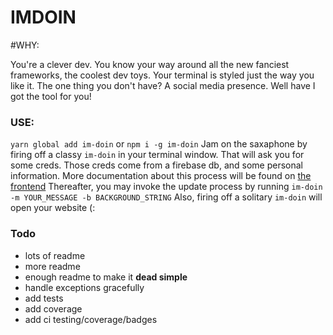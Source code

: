 # IMDOIN

#WHY:

You're a clever dev. You know your way around all the new fanciest frameworks,
the coolest dev toys. Your terminal is styled just the way you like it. The one
thing you don't have? A social media presence. Well have I got the tool for you!

### USE:
`yarn global add im-doin` or `npm i -g im-doin`
Jam on the saxaphone by firing off a classy `im-doin` in your terminal window.
That will ask you for some creds. Those creds come from a firebase db, and some personal information.
More documentation about this process will be found on [the frontend](https://github.com/one19/im-doin-frontend)
Thereafter, you may invoke the update process by running `im-doin -m YOUR_MESSAGE -b BACKGROUND_STRING`
Also, firing off a solitary `im-doin` will open your website (: 

### Todo
* lots of readme
* more readme
* enough readme to make it **dead simple**
* handle exceptions gracefully
* add tests
* add coverage
* add ci testing/coverage/badges
